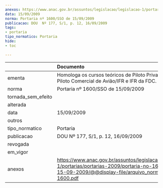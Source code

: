 ```yaml
---
anexos: https://www.anac.gov.br/assuntos/legislacao/legislacao-1/portarias/portarias-2009/portaria-no-1600-sso-de-15-09-2009/@@display-file/arquivo_norma/PA2009-1600.pdf
data: 15/09/2009
norma: Portaria nº 1600/SSO de 15/09/2009
publicacao: DOU  Nº 177, S/1, p. 12, 16/09/2009
tags:
- portaria
tipo_normatico: Portaria
hide: 
- toc 
 
---
```


|                    | Documento                                                                                                                                                         |
|:-------------------|:------------------------------------------------------------------------------------------------------------------------------------------------------------------|
| ementa             | Homologa os cursos teóricos de Piloto Privado de Avião, Piloto Comercial de Avião/IFR e IFR da FDC.                                                               |
| norma              | Portaria nº 1600/SSO de 15/09/2009                                                                                                                                |
| tornada_sem_efeito |                                                                                                                                                                   |
| alterada           |                                                                                                                                                                   |
| data               | 15/09/2009                                                                                                                                                        |
| outros             |                                                                                                                                                                   |
| tipo_normatico     | Portaria                                                                                                                                                          |
| publicacao         | DOU  Nº 177, S/1, p. 12, 16/09/2009                                                                                                                               |
| revogada           |                                                                                                                                                                   |
| em_vigor           |                                                                                                                                                                   |
| anexos             | https://www.anac.gov.br/assuntos/legislacao/legislacao-1/portarias/portarias-2009/portaria-no-1600-sso-de-15-09-2009/@@display-file/arquivo_norma/PA2009-1600.pdf |